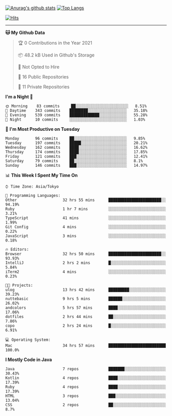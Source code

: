 [![Anurag's github stats](https://github-readme-stats.vercel.app/api?username=ktnkk&count_private=true&show_icons=true&theme=dark)](https://github.com/anuraghazra/github-readme-stats)
[![Top Langs](https://github-readme-stats.vercel.app/api/top-langs/?username=ktnkk&layout=compact&theme=dark)](https://github.com/anuraghazra/github-readme-stats)

[![Hits](https://hits.seeyoufarm.com/api/count/incr/badge.svg?url=https%3A%2F%2Fgithub.com%2Fktnkk%2Fhit-counter&count_bg=%23070707&title_bg=%23070707&icon=&icon_color=%23E7E7E7&title=visitor&edge_flat=true)](https://hits.seeyoufarm.com)

***

<!--START_SECTION:waka-->
**🐱 My Github Data** 

> 🏆 0 Contributions in the Year 2021
 > 
> 📦 48.2 kB Used in Github's Storage 
 > 
> 🚫 Not Opted to Hire
 > 
> 📜 16 Public Repositories 
 > 
> 🔑 11 Private Repositories  
 > 
**I'm a Night 🦉** 

```text
🌞 Morning    83 commits     ██░░░░░░░░░░░░░░░░░░░░░░░   8.51% 
🌆 Daytime    343 commits    ████████░░░░░░░░░░░░░░░░░   35.18% 
🌃 Evening    539 commits    █████████████░░░░░░░░░░░░   55.28% 
🌙 Night      10 commits     ░░░░░░░░░░░░░░░░░░░░░░░░░   1.03%

```
📅 **I'm Most Productive on Tuesday** 

```text
Monday       96 commits     ██░░░░░░░░░░░░░░░░░░░░░░░   9.85% 
Tuesday      197 commits    █████░░░░░░░░░░░░░░░░░░░░   20.21% 
Wednesday    162 commits    ████░░░░░░░░░░░░░░░░░░░░░   16.62% 
Thursday     174 commits    ████░░░░░░░░░░░░░░░░░░░░░   17.85% 
Friday       121 commits    ███░░░░░░░░░░░░░░░░░░░░░░   12.41% 
Saturday     79 commits     ██░░░░░░░░░░░░░░░░░░░░░░░   8.1% 
Sunday       146 commits    ███░░░░░░░░░░░░░░░░░░░░░░   14.97%

```


📊 **This Week I Spent My Time On** 

```text
⌚︎ Time Zone: Asia/Tokyo

💬 Programming Languages: 
Other                    32 hrs 55 mins      ███████████████████████░░   94.19% 
Ruby                     1 hr 7 mins         ░░░░░░░░░░░░░░░░░░░░░░░░░   3.21% 
TypeScript               41 mins             ░░░░░░░░░░░░░░░░░░░░░░░░░   1.99% 
Git Config               4 mins              ░░░░░░░░░░░░░░░░░░░░░░░░░   0.22% 
JavaScript               3 mins              ░░░░░░░░░░░░░░░░░░░░░░░░░   0.18%

🔥 Editors: 
Browser                  32 hrs 50 mins      ███████████████████████░░   93.93% 
IntelliJ                 2 hrs 2 mins        █░░░░░░░░░░░░░░░░░░░░░░░░   5.84% 
iTerm2                   4 mins              ░░░░░░░░░░░░░░░░░░░░░░░░░   0.23%

🐱‍💻 Projects: 
ulog                     13 hrs 42 mins      █████████░░░░░░░░░░░░░░░░   39.23% 
nuttebasic               9 hrs 5 mins        ██████░░░░░░░░░░░░░░░░░░░   26.02% 
andcolors                5 hrs 57 mins       ████░░░░░░░░░░░░░░░░░░░░░   17.06% 
dotfiles                 2 hrs 44 mins       ██░░░░░░░░░░░░░░░░░░░░░░░   7.86% 
copo                     2 hrs 24 mins       █░░░░░░░░░░░░░░░░░░░░░░░░   6.91%

💻 Operating System: 
Mac                      34 hrs 57 mins      █████████████████████████   100.0%

```

**I Mostly Code in Java** 

```text
Java                     7 repos             ███████░░░░░░░░░░░░░░░░░░   30.43% 
Kotlin                   4 repos             ████░░░░░░░░░░░░░░░░░░░░░   17.39% 
Ruby                     4 repos             ████░░░░░░░░░░░░░░░░░░░░░   17.39% 
HTML                     3 repos             ███░░░░░░░░░░░░░░░░░░░░░░   13.04% 
CSS                      2 repos             ██░░░░░░░░░░░░░░░░░░░░░░░   8.7%

```



<!--END_SECTION:waka-->
